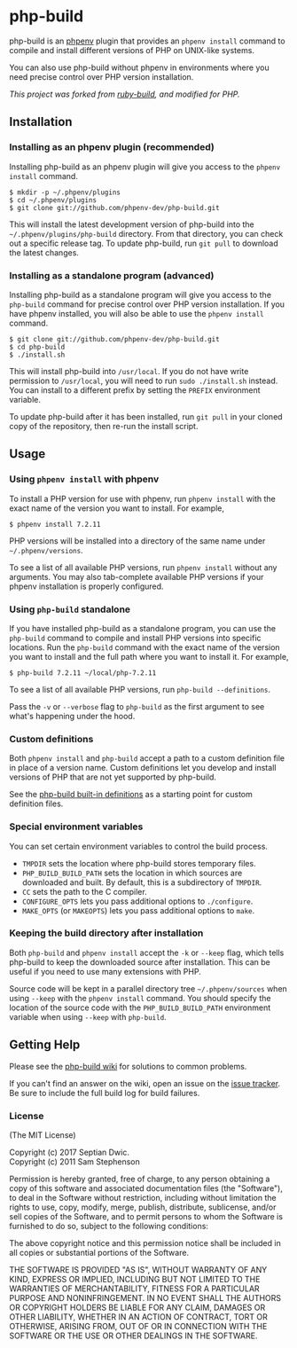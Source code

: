 # php-build

php-build is an [phpenv](https://github.com/sptndc/phpenv) plugin
that provides an `phpenv install` command to compile and install
different versions of PHP on UNIX-like systems.

You can also use php-build without phpenv in environments where you
need precise control over PHP version installation.

_This project was forked from [ruby-build](https://github.com/rbenv/ruby-build),
and modified for PHP._

## Installation

### Installing as an phpenv plugin (recommended)

Installing php-build as an phpenv plugin will give you access to the
`phpenv install` command.

    $ mkdir -p ~/.phpenv/plugins
    $ cd ~/.phpenv/plugins
    $ git clone git://github.com/phpenv-dev/php-build.git

This will install the latest development version of php-build into
the `~/.phpenv/plugins/php-build` directory. From that directory, you
can check out a specific release tag. To update php-build, run `git
pull` to download the latest changes.

### Installing as a standalone program (advanced)

Installing php-build as a standalone program will give you access to
the `php-build` command for precise control over PHP version
installation. If you have phpenv installed, you will also be able to
use the `phpenv install` command.

    $ git clone git://github.com/phpenv-dev/php-build.git
    $ cd php-build
    $ ./install.sh

This will install php-build into `/usr/local`. If you do not have
write permission to `/usr/local`, you will need to run `sudo
./install.sh` instead. You can install to a different prefix by
setting the `PREFIX` environment variable.

To update php-build after it has been installed, run `git pull` in
your cloned copy of the repository, then re-run the install script.

## Usage

### Using `phpenv install` with phpenv

To install a PHP version for use with phpenv, run `phpenv install` with
the exact name of the version you want to install. For example,

    $ phpenv install 7.2.11

PHP versions will be installed into a directory of the same name
under `~/.phpenv/versions`.

To see a list of all available PHP versions, run `phpenv install`
without any arguments. You may also tab-complete available PHP
versions if your phpenv installation is properly configured.

### Using `php-build` standalone

If you have installed php-build as a standalone program, you can use
the `php-build` command to compile and install PHP versions into
specific locations.
Run the `php-build` command with the exact name of the version you
want to install and the full path where you want to install it. For
example,

    $ php-build 7.2.11 ~/local/php-7.2.11

To see a list of all available PHP versions, run `php-build
--definitions`.

Pass the `-v` or `--verbose` flag to `php-build` as the first
argument to see what's happening under the hood.

### Custom definitions

Both `phpenv install` and `php-build` accept a path to a custom
definition file in place of a version name. Custom definitions let you
develop and install versions of PHP that are not yet supported by
php-build.

See the [php-build built-in
definitions](https://github.com/sptndc/php-build/tree/master/share/php-build)
as a starting point for custom definition files.

### Special environment variables

You can set certain environment variables to control the build
process.

* `TMPDIR` sets the location where php-build stores temporary files.
* `PHP_BUILD_BUILD_PATH` sets the location in which sources are
  downloaded and built. By default, this is a subdirectory of
  `TMPDIR`.
* `CC` sets the path to the C compiler.
* `CONFIGURE_OPTS` lets you pass additional options to `./configure`.
* `MAKE_OPTS` (or `MAKEOPTS`) lets you pass additional options to
  `make`.

### Keeping the build directory after installation

Both `php-build` and `phpenv install` accept the `-k` or `--keep`
flag, which tells php-build to keep the downloaded source after
installation. This can be useful if you need to use many extensions
with PHP.

Source code will be kept in a parallel directory tree
`~/.phpenv/sources` when using `--keep` with the `phpenv install`
command. You should specify the location of the source code with the
`PHP_BUILD_BUILD_PATH` environment variable when using `--keep` with
`php-build`.

## Getting Help

Please see the [php-build
wiki](https://github.com/sptndc/php-build/wiki) for solutions to
common problems.

If you can't find an answer on the wiki, open an issue on the [issue
tracker](https://github.com/sptndc/php-build/issues). Be sure to
include the full build log for build failures.

### License

(The MIT License)

Copyright (c) 2017 Septian Dwic.\
Copyright (c) 2011 Sam Stephenson

Permission is hereby granted, free of charge, to any person obtaining
a copy of this software and associated documentation files (the
"Software"), to deal in the Software without restriction, including
without limitation the rights to use, copy, modify, merge, publish,
distribute, sublicense, and/or sell copies of the Software, and to
permit persons to whom the Software is furnished to do so, subject to
the following conditions:

The above copyright notice and this permission notice shall be
included in all copies or substantial portions of the Software.

THE SOFTWARE IS PROVIDED "AS IS", WITHOUT WARRANTY OF ANY KIND,
EXPRESS OR IMPLIED, INCLUDING BUT NOT LIMITED TO THE WARRANTIES OF
MERCHANTABILITY, FITNESS FOR A PARTICULAR PURPOSE AND
NONINFRINGEMENT. IN NO EVENT SHALL THE AUTHORS OR COPYRIGHT HOLDERS BE
LIABLE FOR ANY CLAIM, DAMAGES OR OTHER LIABILITY, WHETHER IN AN ACTION
OF CONTRACT, TORT OR OTHERWISE, ARISING FROM, OUT OF OR IN CONNECTION
WITH THE SOFTWARE OR THE USE OR OTHER DEALINGS IN THE SOFTWARE.
